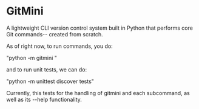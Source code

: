 # GitMini
A lightweight CLI version control system built in Python that performs core Git commands-- created from scratch.

As of right now, to run commands, you do:

"python -m gitmini <command>"

and to run unit tests, we can do:

"python -m unittest discover tests"

Currently, this tests for the handling of gitmini and each subcommand, as well as its --help functionality.